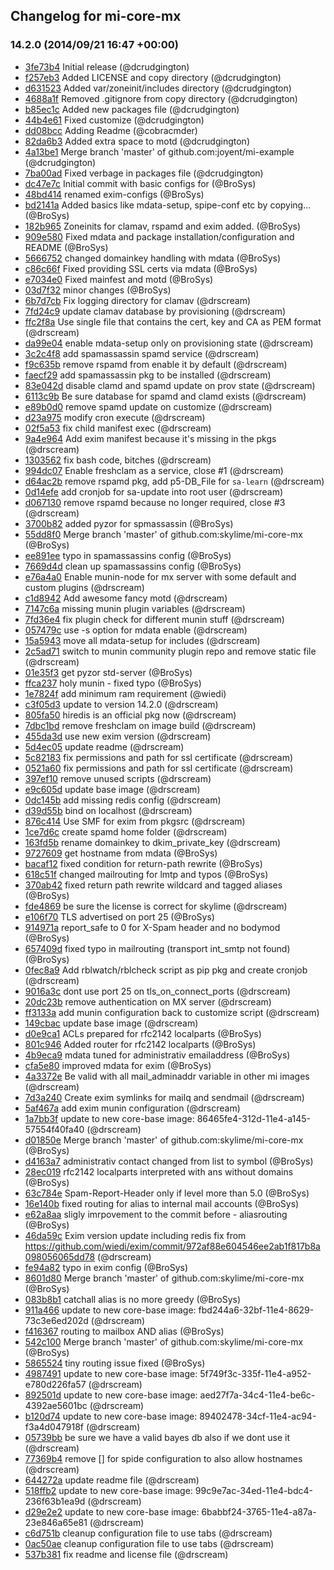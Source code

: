 ## Changelog for mi-core-mx

### 14.2.0 (2014/09/21 16:47 +00:00)

- [3fe73b4](https://github.com/skylime/mi-core-mx/commit/3fe73b4e91d6b85f38c4f1b40893d731f2156ac0) Initial release (@dcrudgington)
- [f257eb3](https://github.com/skylime/mi-core-mx/commit/f257eb37c85ba5064d7780b282408e950d3cd34d) Added LICENSE and copy directory (@dcrudgington)
- [d631523](https://github.com/skylime/mi-core-mx/commit/d6315237ff15b5d07a9dd1cc1dc3e0e55fe84414) Added var/zoneinit/includes directory (@dcrudgington)
- [4688a1f](https://github.com/skylime/mi-core-mx/commit/4688a1f405b65ff625a1506562a3544e1f8187f3) Removed .gitignore from copy directory (@dcrudgington)
- [b85ec1c](https://github.com/skylime/mi-core-mx/commit/b85ec1c9ec55582f177782360cb1d350ef8dc1f5) Added new packages file (@dcrudgington)
- [44b4e61](https://github.com/skylime/mi-core-mx/commit/44b4e61fbcb51ff98307525da592818a2e8dd335) Fixed customize (@dcrudgington)
- [dd08bcc](https://github.com/skylime/mi-core-mx/commit/dd08bcca66779dfb8fd4c705c78de953a6b054f4) Adding Readme (@cobracmder)
- [82da6b3](https://github.com/skylime/mi-core-mx/commit/82da6b3bcdc401835ca9fa9c5d93b4053d9093b9) Added extra space to motd (@dcrudgington)
- [4a13be1](https://github.com/skylime/mi-core-mx/commit/4a13be16f18d7d5d430027229dae509421693807) Merge branch 'master' of github.com:joyent/mi-example (@dcrudgington)
- [7ba00ad](https://github.com/skylime/mi-core-mx/commit/7ba00ad09715c7e8f551cbe5caa95fb025115324) Fixed verbage in packages file (@dcrudgington)
- [dc47e7c](https://github.com/skylime/mi-core-mx/commit/dc47e7cfaeb77511f4a50b841e487aa136520538) Initial commit with basic configs for (@BroSys)
- [48bd414](https://github.com/skylime/mi-core-mx/commit/48bd414bd8a47e64cbb531108c9f48b658b14f17) renamed exim-configs (@BroSys)
- [bd2141a](https://github.com/skylime/mi-core-mx/commit/bd2141afd44471a5a6375f88053fd3e22c158ffb) Added basics like mdata-setup, spipe-conf etc by copying... (@BroSys)
- [182b965](https://github.com/skylime/mi-core-mx/commit/182b965084f1bfcb740f05faaaae8ad920c6de9b) Zoneinits for clamav, rspamd and exim added. (@BroSys)
- [909e580](https://github.com/skylime/mi-core-mx/commit/909e5803b64fb02c3c5626a38faa88ae15039348) Fixed mdata and package installation/configuration and README (@BroSys)
- [5666752](https://github.com/skylime/mi-core-mx/commit/5666752a1ca2ad1c72a3c2b66c4290c743249516) changed domainkey handling with mdata (@BroSys)
- [c86c66f](https://github.com/skylime/mi-core-mx/commit/c86c66f80a725c2b196e0bb31b734fc58d9d91e8) Fixed providing SSL certs via mdata (@BroSys)
- [e7034e0](https://github.com/skylime/mi-core-mx/commit/e7034e05aa2620d4fb9efbfa5e6823632938f31a) Fixed mainfest and motd (@BroSys)
- [03d7f32](https://github.com/skylime/mi-core-mx/commit/03d7f32e280caaa2990c7acf6824d95d24807fb1) minor changes (@BroSys)
- [6b7d7cb](https://github.com/skylime/mi-core-mx/commit/6b7d7cb2ca4a0394135f52d4763af951c1b94cf4) Fix logging directory for clamav (@drscream)
- [7fd24c9](https://github.com/skylime/mi-core-mx/commit/7fd24c90a7470d1ac48250e23f1de69cfd60c0c4) update clamav database by provisioning (@drscream)
- [ffc2f8a](https://github.com/skylime/mi-core-mx/commit/ffc2f8aa0e9def182674b4b83805fa30388ced04) Use single file that contains the cert, key and CA as PEM format (@drscream)
- [da99e04](https://github.com/skylime/mi-core-mx/commit/da99e04e40373a882adc2510eb3de37543deed57) enable mdata-setup only on provisioning state (@drscream)
- [3c2c4f8](https://github.com/skylime/mi-core-mx/commit/3c2c4f8ab25628f4ee72efda191f78ae76f55b31) add spamassassin spamd service (@drscream)
- [f9c635b](https://github.com/skylime/mi-core-mx/commit/f9c635bc50969533f36096e9f52bae8ee48f8aa5) remove rspamd from enable it by default (@drscream)
- [faecf29](https://github.com/skylime/mi-core-mx/commit/faecf2917dd81985600e8cd5cf88941f11429ffe) add spamassassin pkg to be installed (@drscream)
- [83e042d](https://github.com/skylime/mi-core-mx/commit/83e042df52a56e506a293ddc4d5748e024bbb573) disable clamd and spamd update on prov state (@drscream)
- [6113c9b](https://github.com/skylime/mi-core-mx/commit/6113c9b0589c9c0d6ccc45fb4a839bef1a52f761) Be sure database for spamd and clamd exists (@drscream)
- [e89b0d0](https://github.com/skylime/mi-core-mx/commit/e89b0d03ab41ccef12cdf357942db30ac6840b90) remove spamd update on customize (@drscream)
- [d23a975](https://github.com/skylime/mi-core-mx/commit/d23a975d9afafb10d6ac00b86fb9edf1b75e1694) modify cron execute (@drscream)
- [02f5a53](https://github.com/skylime/mi-core-mx/commit/02f5a530a5d0fd8c6f42f7d6ca4354344bc2f832) fix child manifest exec (@drscream)
- [9a4e964](https://github.com/skylime/mi-core-mx/commit/9a4e96468e2f306555bae182d7ecee1a3dc5cc8a) Add exim manifest because it's missing in the pkgs (@drscream)
- [1303562](https://github.com/skylime/mi-core-mx/commit/13035620cbfc29477a09bdb4df34e0f8ceab15ea) fix bash code, bitches (@drscream)
- [994dc07](https://github.com/skylime/mi-core-mx/commit/994dc07f0c0801310066477f76df98a2cd6b9ed6) Enable freshclam as a service, close #1 (@drscream)
- [d64ac2b](https://github.com/skylime/mi-core-mx/commit/d64ac2bd3e32c6677e22262414ad0bc593c8a564) remove rspamd pkg, add p5-DB_File for `sa-learn` (@drscream)
- [0d14efe](https://github.com/skylime/mi-core-mx/commit/0d14efe949362c31e89beadceb948610457fe8a0) add cronjob for sa-update into root user (@drscream)
- [d067130](https://github.com/skylime/mi-core-mx/commit/d067130ee9e80a4d4d677f2414fdfa7b67325373) remove rspamd because no longer required, close #3 (@drscream)
- [3700b82](https://github.com/skylime/mi-core-mx/commit/3700b829c04f4cd61dd86202189f62c07c88a2b3) added pyzor for spmassassin (@BroSys)
- [55dd8f0](https://github.com/skylime/mi-core-mx/commit/55dd8f04ddae2c0f03bc70ddc3557934fcd43ebd) Merge branch 'master' of github.com:skylime/mi-core-mx (@BroSys)
- [ee891ee](https://github.com/skylime/mi-core-mx/commit/ee891ee2c7f0c8ec0ea86b646730ba5e7f7015c7) typo in spamassassins config (@BroSys)
- [7669d4d](https://github.com/skylime/mi-core-mx/commit/7669d4dde65e855aa697c3e9c27e93e4c073e40e) clean up spamassassins config (@BroSys)
- [e76a4a0](https://github.com/skylime/mi-core-mx/commit/e76a4a0f2a7ba8c8c7ed11e979969f4de7cb582d) Enable munin-node for mx server with some default and custom plugins (@drscream)
- [c1d8942](https://github.com/skylime/mi-core-mx/commit/c1d894246a9afa6b7338d38ad5312319efbabb49) Add awesome fancy motd (@drscream)
- [7147c6a](https://github.com/skylime/mi-core-mx/commit/7147c6af09f9241eaaf4636eb7b3cc0b74966fe3) missing munin plugin variables (@drscream)
- [7fd36e4](https://github.com/skylime/mi-core-mx/commit/7fd36e46a4b01b03dd46c64f6599bf9082c592da) fix plugin check for different munin stuff (@drscream)
- [057479c](https://github.com/skylime/mi-core-mx/commit/057479cca542d2688266c9aaea4dbe838f480530) use -s option for mdata enable (@drscream)
- [15a5943](https://github.com/skylime/mi-core-mx/commit/15a59432d13cd01c28775fffd55012de49b5b5ba) move all mdata-setup for includes (@drscream)
- [2c5ad71](https://github.com/skylime/mi-core-mx/commit/2c5ad716adcfe81f976c1a114c96f7fcc794a957) switch to munin community plugin repo and remove static file (@drscream)
- [01e35f3](https://github.com/skylime/mi-core-mx/commit/01e35f36209aede1a2e9cee66d27e647a6306048) get pyzor std-server (@BroSys)
- [ffca237](https://github.com/skylime/mi-core-mx/commit/ffca237ca27072581e60ea4f8d4b12c438ab3080) holy munin - fixed typo (@BroSys)
- [1e7824f](https://github.com/skylime/mi-core-mx/commit/1e7824fef4aa631ad50597bf88dacffa6a15f833) add minimum ram requirement (@wiedi)
- [c3f05d3](https://github.com/skylime/mi-core-mx/commit/c3f05d3d92692afc55a0bd7a2688afcd87ee66ce) update to version 14.2.0 (@drscream)
- [805fa50](https://github.com/skylime/mi-core-mx/commit/805fa50a6e9da39d4641c1bfc44217b2752cd125) hiredis is an official pkg now (@drscream)
- [7dbc1bd](https://github.com/skylime/mi-core-mx/commit/7dbc1bd43ebdc06cd0a6c2642e526f3bf7bcc2f8) remove freshclam on image build (@drscream)
- [455da3d](https://github.com/skylime/mi-core-mx/commit/455da3d5b8d93a1a508bc905f4ace0fa6f3b4721) use new exim version (@drscream)
- [5d4ec05](https://github.com/skylime/mi-core-mx/commit/5d4ec05a3d604530ce7933798edd83104401956c) update readme (@drscream)
- [5c82183](https://github.com/skylime/mi-core-mx/commit/5c82183b768cab51cb36370e0c7f43ee0ff34d62) fix permissions and path for ssl certificate (@drscream)
- [0521a60](https://github.com/skylime/mi-core-mx/commit/0521a605aae90e7ab61682dbca6ef9a87d93ae38) fix permissions and path for ssl certificate (@drscream)
- [397ef10](https://github.com/skylime/mi-core-mx/commit/397ef10f8991d44955e9a77bd0a5da4dea0e5bb4) remove unused scripts (@drscream)
- [e9c605d](https://github.com/skylime/mi-core-mx/commit/e9c605d164b4c73d313b3e6161f566fbce19cb12) update base image (@drscream)
- [0dc145b](https://github.com/skylime/mi-core-mx/commit/0dc145beb4f7317cb867df0e954d74b8ea91b65a) add missing redis config (@drscream)
- [d39d55b](https://github.com/skylime/mi-core-mx/commit/d39d55bc2d117671dd08bae1129aa1015ea7b584) bind on localhost (@drscream)
- [876c414](https://github.com/skylime/mi-core-mx/commit/876c4146145ee24ca926a9d61a080b8bdb69454a) Use SMF for exim from pkgsrc (@drscream)
- [1ce7d6c](https://github.com/skylime/mi-core-mx/commit/1ce7d6c735c2506b8bb9d8b1c00f941459617587) create spamd home folder (@drscream)
- [163fd5b](https://github.com/skylime/mi-core-mx/commit/163fd5b59fc04b5d238a226158a3f548e97f2049) rename domainkey to dkim_private_key (@drscream)
- [9727609](https://github.com/skylime/mi-core-mx/commit/9727609fee3278a73952dc9ab0060f60e405baca) get hostname from mdata (@BroSys)
- [bacaf12](https://github.com/skylime/mi-core-mx/commit/bacaf122a300dd314142c993c80cc9c6c81aeccf) fixed condition for return-path rewrite (@BroSys)
- [618c51f](https://github.com/skylime/mi-core-mx/commit/618c51f428031be418893baad26d5cdcacb88d9c) changed mailrouting for lmtp and typos (@BroSys)
- [370ab42](https://github.com/skylime/mi-core-mx/commit/370ab42621460cda5dc3adadd4da36b19e25d494) fixed return path rewrite wildcard and tagged aliases (@BroSys)
- [fde4869](https://github.com/skylime/mi-core-mx/commit/fde48690c2a34bc945beb6c5c2670170895be623) be sure the license is correct for skylime (@drscream)
- [e106f70](https://github.com/skylime/mi-core-mx/commit/e106f70380a116a63ff2dd7001d45b7dda885fb6) TLS advertised on port 25 (@BroSys)
- [914971a](https://github.com/skylime/mi-core-mx/commit/914971a2a19db7b3e97d671981e91aaec0bbf109) report_safe to 0 for X-Spam header and no bodymod (@BroSys)
- [657409d](https://github.com/skylime/mi-core-mx/commit/657409d8337cfbe10a176fa53ae75f2d82b2218b) fixed typo in mailrouting (transport int_smtp not found) (@BroSys)
- [0fec8a9](https://github.com/skylime/mi-core-mx/commit/0fec8a9ca3971e3e2a75a6a4f69d8a63dd0d083f) Add rblwatch/rblcheck script as pip pkg and create cronjob (@drscream)
- [9016a3c](https://github.com/skylime/mi-core-mx/commit/9016a3cc9a16d85dc44639084411b7b94e3d5486) dont use port 25 on tls_on_connect_ports (@drscream)
- [20dc23b](https://github.com/skylime/mi-core-mx/commit/20dc23be1e068221518fd8c3013e0cd41a14b28f) remove authentication on MX server (@drscream)
- [ff3133a](https://github.com/skylime/mi-core-mx/commit/ff3133ad6898f8f83af3b9266ce41de6c5769356) add munin configuration back to customize script (@drscream)
- [149cbac](https://github.com/skylime/mi-core-mx/commit/149cbacce0ef6d21cb93f7cf4d88aec191761bfb) update base image (@drscream)
- [d0e9ca1](https://github.com/skylime/mi-core-mx/commit/d0e9ca1c112c53e86340fbcf669b8a4f719b89fc) ACLs prepared for rfc2142 localparts (@BroSys)
- [801c946](https://github.com/skylime/mi-core-mx/commit/801c946048ad6082853232c9bad9522567b6ef52) Added router for rfc2142 localparts (@BroSys)
- [4b9eca9](https://github.com/skylime/mi-core-mx/commit/4b9eca991389953090a812c620b204a62e70b67e) mdata tuned for administrativ emailaddress (@BroSys)
- [cfa5e80](https://github.com/skylime/mi-core-mx/commit/cfa5e80377e5750e40d46abe104c7f96d387e24a) improved mdata for exim (@BroSys)
- [4a3372e](https://github.com/skylime/mi-core-mx/commit/4a3372efed9e54b1f56897259e7053a100c01576) Be valid with all mail_adminaddr variable in other mi images (@drscream)
- [7d3a240](https://github.com/skylime/mi-core-mx/commit/7d3a2401450091c8b713b2ddfbaad132b60cc2a1) Create exim symlinks for mailq and sendmail (@drscream)
- [5af467a](https://github.com/skylime/mi-core-mx/commit/5af467ac2a35c771c6ab9f4afa159b59f2006507) add exim munin configuration (@drscream)
- [1a7bb3f](https://github.com/skylime/mi-core-mx/commit/1a7bb3f0dc450af7a9a7a38ddea0666f78b0e64b) update to new core-base image: 86465fe4-312d-11e4-a145-57554f40fa40 (@drscream)
- [d01850e](https://github.com/skylime/mi-core-mx/commit/d01850e0a2a4d5f15f3c216aa8cbd144fadde4f8) Merge branch 'master' of github.com:skylime/mi-core-mx (@BroSys)
- [d4163a7](https://github.com/skylime/mi-core-mx/commit/d4163a76d95e97a8a6d9224ad10e2cc63c288030) administrativ contact changed from list to symbol (@BroSys)
- [28ec019](https://github.com/skylime/mi-core-mx/commit/28ec0190fe6220e1e9ced2cc25201afdd8b9bf12) rfc2142 localparts interpreted with ans without domains (@BroSys)
- [63c784e](https://github.com/skylime/mi-core-mx/commit/63c784e6cd439eee0b018b5a32cd38a3513a736e) Spam-Report-Header only if level more than 5.0 (@BroSys)
- [16e140b](https://github.com/skylime/mi-core-mx/commit/16e140bdf2455e8442088eb1bd509c729ecd0fc6) fixed routing for alias to internal mail accounts (@BroSys)
- [e62a8aa](https://github.com/skylime/mi-core-mx/commit/e62a8aadb584d783a945bb0450e17c8568c0ae37) sligly imrpovement to the commit before - aliasrouting (@BroSys)
- [46da59c](https://github.com/skylime/mi-core-mx/commit/46da59c71fafafdb76d53895301918c67754f2f2) Exim version update including redis fix from https://github.com/wiedi/exim/commit/972af88e604546ee2ab1f817b8a098056065dd78 (@drscream)
- [fe94a82](https://github.com/skylime/mi-core-mx/commit/fe94a82223583991a620404339b4c5ce622be44d) typo in exim config (@BroSys)
- [8601d80](https://github.com/skylime/mi-core-mx/commit/8601d8066ee604d0496dcd7ae3d3e6e98bb1e232) Merge branch 'master' of github.com:skylime/mi-core-mx (@BroSys)
- [083b8b1](https://github.com/skylime/mi-core-mx/commit/083b8b1b6c8c6766d05281f3e2e284352f58bd1e) catchall alias is no more greedy (@BroSys)
- [911a466](https://github.com/skylime/mi-core-mx/commit/911a466e93a1615ebb24bc04a54aa01a3ec9ae3d) update to new core-base image: fbd244a6-32bf-11e4-8629-73c3e6ed202d (@drscream)
- [f416367](https://github.com/skylime/mi-core-mx/commit/f416367474f1e01a09cf6011643cc9ead8525735) routing to mailbox AND alias (@BroSys)
- [542c100](https://github.com/skylime/mi-core-mx/commit/542c100626ec03fa87010723c5bb1f75db745694) Merge branch 'master' of github.com:skylime/mi-core-mx (@BroSys)
- [5865524](https://github.com/skylime/mi-core-mx/commit/5865524d00d6e2319302df39628073e3dc1e88cc) tiny routing issue fixed (@BroSys)
- [4987491](https://github.com/skylime/mi-core-mx/commit/49874919c8e291baac29e39240ee008ff4585be8) update to new core-base image: 5f749f3c-335f-11e4-a952-e780d226fa57 (@drscream)
- [892501d](https://github.com/skylime/mi-core-mx/commit/892501d81cb4e4c07748a85e7af5af365108b6c9) update to new core-base image: aed27f7a-34c4-11e4-be6c-4392ae5601bc (@drscream)
- [b120d74](https://github.com/skylime/mi-core-mx/commit/b120d74a3fdcdfbd54a594bd94502eb261b0439f) update to new core-base image: 89402478-34cf-11e4-ac94-f3a4d047918f (@drscream)
- [05739bb](https://github.com/skylime/mi-core-mx/commit/05739bbae5328dd021284c7954697adfa768657c) be sure we have a valid bayes db also if we dont use it (@drscream)
- [77369b4](https://github.com/skylime/mi-core-mx/commit/77369b40c867ec13c55ec356a8f62a1330788752) remove [] for spide configuration to also allow hostnames (@drscream)
- [644272a](https://github.com/skylime/mi-core-mx/commit/644272a9899b02fc1ad55c0dd53ad9ed63ab1182) update readme file (@drscream)
- [518ffb2](https://github.com/skylime/mi-core-mx/commit/518ffb222d790922b2e7564209f6c43fa82b3792) update to new core-base image: 99c9e7ac-34ed-11e4-bdc4-236f63b1ea9d (@drscream)
- [d29e2e2](https://github.com/skylime/mi-core-mx/commit/d29e2e2bf6bba0d39518d79007d345cc1b210e79) update to new core-base image: 6babbf24-3765-11e4-a87a-23e846a65e81 (@drscream)
- [c6d751b](https://github.com/skylime/mi-core-mx/commit/c6d751b042caa57fa1cf2c4c450c004a1e8c8f00) cleanup configuration file to use tabs (@drscream)
- [0ac50ae](https://github.com/skylime/mi-core-mx/commit/0ac50ae1c54628c3dee9ed3c9bc769de385a94dd) cleanup configuration file to use tabs (@drscream)
- [537b381](https://github.com/skylime/mi-core-mx/commit/537b3819ea8f14c3a4fe33a3151c7564b9d07e5a) fix readme and license file (@drscream)
